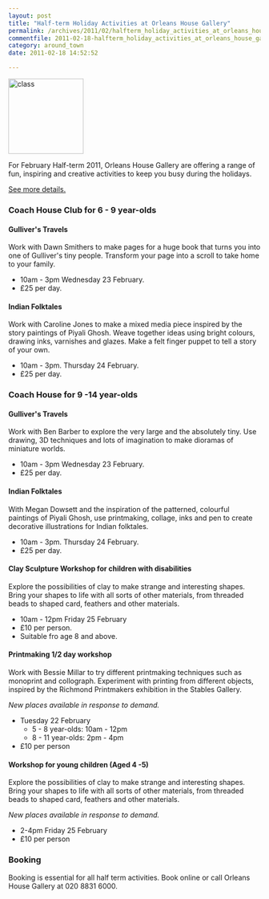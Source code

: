 ```yaml
---
layout: post
title: "Half-term Holiday Activities at Orleans House Gallery"
permalink: /archives/2011/02/halfterm_holiday_activities_at_orleans_house_galle.html
commentfile: 2011-02-18-halfterm_holiday_activities_at_orleans_house_galle
category: around_town
date: 2011-02-18 14:52:52

---
```


<img src="/assets/images/2011/10-15a_medium_holiday_activities_2011.jpg" alt="class" width="150" class="photo right" />

For February Half-term 2011, Orleans House Gallery are offering a range of fun, inspiring and creative activities to keep you busy during the holidays.

[See more details.](http://www.richmond.gov.uk/half_term_holiday_activities_-_spring_2011)

### Coach House Club for 6 - 9 year-olds

#### Gulliver's Travels

Work with Dawn Smithers to make pages for a huge book that turns you into one of Gulliver's tiny people. Transform your page into a scroll to take home to your family.

-   10am - 3pm Wednesday 23 February.
-   £25 per day.

#### Indian Folktales

Work with Caroline Jones to make a mixed media piece inspired by the story paintings of Piyali Ghosh. Weave together ideas using bright colours, drawing inks, varnishes and glazes. Make a felt finger puppet to tell a story of your own.

-   10am - 3pm. Thursday 24 February.
-   £25 per day.

### Coach House for 9 -14 year-olds

#### Gulliver's Travels

Work with Ben Barber to explore the very large and the absolutely tiny. Use drawing, 3D techniques and lots of imagination to make dioramas of miniature worlds.

-   10am - 3pm Wednesday 23 February.
-   £25 per day.

#### Indian Folktales

With Megan Dowsett and the inspiration of the patterned, colourful paintings of Piyali Ghosh, use printmaking, collage, inks and pen to create decorative illustrations for Indian folktales.

-   10am - 3pm. Thursday 24 February.
-   £25 per day.

#### Clay Sculpture Workshop for children with disabilities

Explore the possibilities of clay to make strange and interesting shapes. Bring your shapes to life with all sorts of other materials, from threaded beads to shaped card, feathers and other materials.

-   10am - 12pm Friday 25 February
-   £10 per person.
-   Suitable fro age 8 and above.

#### Printmaking 1/2 day workshop

Work with Bessie Millar to try different printmaking techniques such as monoprint and collograph. Experiment with printing from different objects, inspired by the Richmond Printmakers exhibition in the Stables Gallery.

*New places available in response to demand.*

-   Tuesday 22 February
    -   5 - 8 year-olds: 10am - 12pm
    -   8 - 11 year-olds: 2pm - 4pm
-   £10 per person

#### Workshop for young children (Aged 4 -5)

Explore the possibilities of clay to make strange and interesting shapes. Bring your shapes to life with all sorts of other materials, from threaded beads to shaped card, feathers and other materials.

*New places available in response to demand.*

-   2-4pm Friday 25 February
-   £10 per person

### Booking

Booking is essential for all half term activities. Book online or call Orleans House Gallery at 020 8831 6000.
